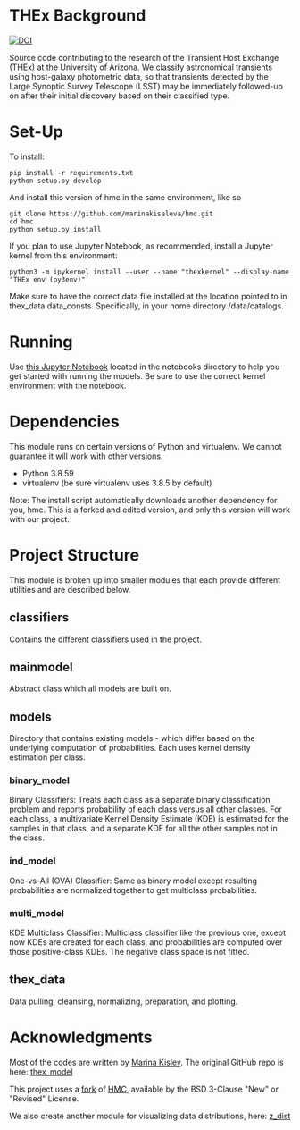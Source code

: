# THEx Background


[![DOI](https://zenodo.org/badge/559042038.svg)](https://zenodo.org/badge/latestdoi/559042038)

Source code contributing to the research of the Transient Host Exchange (THEx) at the University of Arizona. We classify astronomical transients using host-galaxy photometric data, so that transients detected by the Large Synoptic Survey Telescope (LSST) may be immediately followed-up on after their initial discovery based on their classified type.


# Set-Up
To install:
```
pip install -r requirements.txt
python setup.py develop
```

And install this version of hmc in the same environment, like so
```
git clone https://github.com/marinakiseleva/hmc.git
cd hmc
python setup.py install
```
If you plan to use Jupyter Notebook, as recommended, install a Jupyter kernel from this environment:
```
python3 -m ipykernel install --user --name "thexkernel" --display-name "THEx env (py3env)"
```

Make sure to have the correct data file installed at the location pointed to in thex_data.data_consts. Specifically, in your home directory /data/catalogs. 


# Running
Use [this Jupyter Notebook](notebooks/Model.ipynb) located in the notebooks directory to help you get started with running the models. Be sure to use the correct kernel environment with the notebook.

# Dependencies
This module runs on certain versions of Python and virtualenv. We cannot guarantee it will work with other versions.
- Python 3.8.59
- virtualenv (be sure virtualenv uses 3.8.5 by default)

Note: The install script automatically downloads another dependency for you, hmc. This is a forked and edited version, and only this version will work with our project.

# Project Structure
This module is broken up into smaller modules that each provide different utilities and are described below.

## classifiers
Contains the different classifiers used in the project. 

## mainmodel
Abstract class which all models are built on. 

## models
Directory that contains existing models - which differ based on the underlying computation of probabilities. Each uses kernel density estimation per class.

### binary_model
Binary Classifiers: Treats each class as a separate binary classification problem and reports probability of each class versus all other classes. For each class, a multivariate Kernel Density Estimate (KDE) is estimated for the samples in that class, and a separate KDE for all the other samples not in the class. 

### ind_model
One-vs-All (OVA) Classifier: Same as binary model except resulting probabilities are normalized together to get multiclass probabilities. 

### multi_model
KDE Multiclass Classifier: Multiclass classifier like the previous one, except now KDEs are created for each class, and probabilities are computed over those positive-class KDEs. The negative class space is not fitted.


## thex_data
Data pulling, cleansing, normalizing, preparation, and plotting.


# Acknowledgments

Most of the codes are written by [Marina Kisley](https://github.com/marinakiseleva). The original GitHub repo is here: [thex_model](https://github.com/marinakiseleva/thex_model)

This project uses a [fork](https://github.com/marinakiseleva/hmc) of [HMC](https://github.com/davidwarshaw/hmc), available by the BSD 3-Clause "New" or "Revised" License.  

We also create another module for visualizing data distributions, here: [z_dist](https://github.com/astrochialinko/z_dist)
